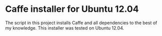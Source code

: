 # Caffe installer for Ubuntu 12.04

The script in this project installs Caffe and all dependencies to the best of my knowledge. This installer was tested on Ubuntu 12.04.